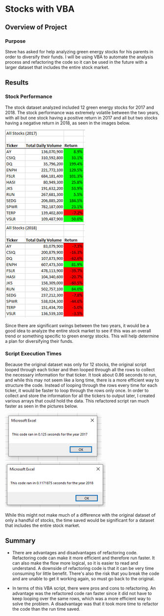 # Stocks with VBA

## Overview of Project

### Purpose

Steve has asked for help analyzing green energy stocks for his parents in order to diversify their funds. I will be using VBA to automate the analysis process and refactoring the code so it can be used in the future with a larger dataset that includes the entire stock market.  

## Results

### Stock Performance

The stock dataset analyzed included 12 green energy stocks for 2017 and 2018. The stock performance was extremely volatile between the two years, with all but one stock having a positive return in 2017 and all but two stocks having a negative return in 2018, as seen in the images below.

![Stock_Performance_2017](Resources/Stock_Performance_2017.PNG)
![Stock_Performance_2018](Resources/Stock_Performance_2018.PNG)

Since there are significant swings between the two years, it would be a good idea to analyze the entire stock market to see if this was an overall trend or something specific to green energy stocks. This will help determine a plan for diversifying their funds. 

### Script Execution Times

Because the original dataset was only for 12 stocks, the original script looped through each ticker and then looped through all the rows to collect the necessary information for that ticker. It took about 0.86 seconds to run, and while this may not seem like a long time, there is a more efficient way to structure the code. Instead of looping through the rows every time for each ticker, it would be faster to loop through the rows only once. In order to collect and store the information for all the tickers to output later, I created various arrays that could hold the data. This refactored script ran much faster as seen in the pictures below.

![VBA_Challenge_2017](Resources/VBA_Challenge_2017.png)
![VBA_Challenge_2018](Resources/VBA_Challenge_2018.png)

While this might not make much of a difference with the original dataset of only a handful of stocks, the time saved would be significant for a dataset that includes the entire stock market. 

## Summary

- There are advantages and disadvantages of refactoring code. Refactoring code can make it more efficient and therefore run faster. It can also make the flow more logical, so it is easier to read and understand. A downside of refactoring code is that it can be very time consuming for little benefit. There's also the risk that you break the code and are unable to get it working again, so must go back to the original.

- In terms of this VBA script, there were pros and cons to refactoring. An advantage was the refactored code ran faster since it did not have to keep looping over the same rows, which was a more efficient way to solve the problem. A disadvantage was that it took more time to refactor the code than the run time saved.
